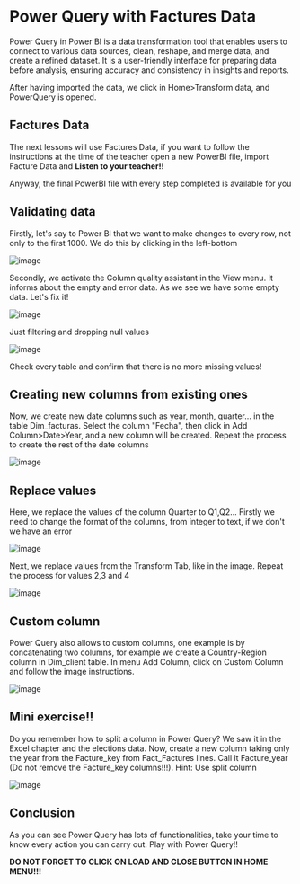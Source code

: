 # Power Query with Factures Data

Power Query in Power BI is a data transformation tool that enables users to connect to various data sources, clean, reshape, and merge data, and create a refined dataset. 
It is a user-friendly interface for preparing data before analysis, ensuring accuracy and consistency in insights and reports.

After having imported the data, we click in Home>Transform data, and PowerQuery is opened.

## Factures Data

The next lessons will use Factures Data, if you want to follow the instructions at the time of the teacher open a new PowerBI file, import Facture Data and **Listen to your teacher!!**

Anyway, the final PowerBI file with every step completed is available for you


## Validating data

Firstly, let's say to Power BI that we want to make changes to every row, not only to the first 1000. We do this by clicking in the left-bottom 

![image](./assets/PQ_validating_data.png)

Secondly, we activate the Column quality assistant in the View menu. It informs about the empty and error data. As we see we have some empty data. Let's fix it! 

![image](./assets/PQ_quality.png)

Just filtering and dropping null values

![image](./assets/PQ_null.png)

Check every table and confirm that there is no more missing values!

## Creating new columns from existing ones

Now, we create new date columns such as year, month, quarter... in the table Dim_facturas. Select the column "Fecha", then click in Add Column>Date>Year, and a new column will be created. 
Repeat the process to create the rest of the date columns

![image](./assets/PQ_date.png)


## Replace values

Here, we replace the values of the column Quarter to Q1,Q2... Firstly we need to change the format of the columns, from integer to text, if we don't we have an error

![image](./assets/PQ_text.png)

Next, we replace values from the Transform Tab, like in the image. Repeat the process for values 2,3 and 4

![image](./assets/PQ_quarter.png)


## Custom column

Power Query also allows to custom columns, one example is by concatenating two columns, for example we create a Country-Region column in Dim_client table. In menu Add Column, click on Custom Column and follow the
image instructions.

![image](./assets/PQ_custom.png)

## Mini exercise!!

Do you remember how to split a column in Power Query? We saw it in the Excel chapter and the elections data. Now, create a new column taking only the year from the Facture_key from Fact_Factures lines. 
Call it Facture_year (Do not remove the Facture_key columns!!!). Hint: Use split column

![image](./assets/PQ_miniex.png)


## Conclusion

As you can see Power Query has lots of functionalities, take your time to know every action you can carry out. Play with Power Query!!

**DO NOT FORGET TO CLICK ON LOAD AND CLOSE BUTTON IN HOME MENU!!!**











